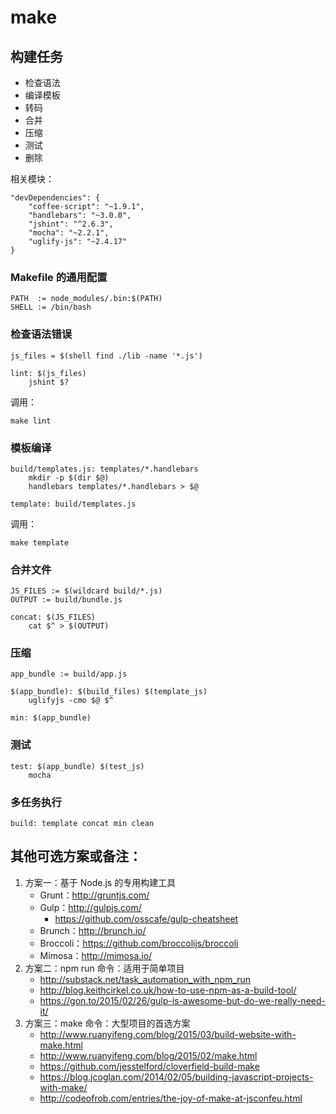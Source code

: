 # make


## 构建任务

- 检查语法
- 编译模板
- 转码
- 合并
- 压缩
- 测试
- 删除

相关模块：

    "devDependencies": {
        "coffee-script": "~1.9.1",
        "handlebars": "~3.0.0",
        "jshint": "^2.6.3",
        "mocha": "~2.2.1",
        "uglify-js": "~2.4.17"
    }

### Makefile 的通用配置

    PATH  := node_modules/.bin:$(PATH)
    SHELL := /bin/bash

### 检查语法错误

    js_files = $(shell find ./lib -name '*.js')
    
    lint: $(js_files)
        jshint $?

调用：

    make lint
    
### 模板编译

    build/templates.js: templates/*.handlebars
        mkdir -p $(dir $@)
        handlebars templates/*.handlebars > $@
    
    template: build/templates.js
 
调用：
 
    make template

### 合并文件

    JS_FILES := $(wildcard build/*.js)
    OUTPUT := build/bundle.js
    
    concat: $(JS_FILES)
        cat $^ > $(OUTPUT)

### 压缩

    app_bundle := build/app.js
    
    $(app_bundle): $(build_files) $(template_js)
        uglifyjs -cmo $@ $^
    
    min: $(app_bundle)

### 测试

    test: $(app_bundle) $(test_js)
        mocha

### 多任务执行

    build: template concat min clean

## 其他可选方案或备注：

1. 方案一：基于 Node.js 的专用构建工具
    - Grunt：http://gruntjs.com/
    - Gulp：http://gulpjs.com/
        - https://github.com/osscafe/gulp-cheatsheet
    - Brunch：http://brunch.io/
    - Broccoli：https://github.com/broccolijs/broccoli
    - Mimosa：http://mimosa.io/
1. 方案二：npm run 命令：适用于简单项目
    - http://substack.net/task_automation_with_npm_run
    - http://blog.keithcirkel.co.uk/how-to-use-npm-as-a-build-tool/
    - https://gon.to/2015/02/26/gulp-is-awesome-but-do-we-really-need-it/
1. 方案三：make 命令：大型项目的首选方案
    - http://www.ruanyifeng.com/blog/2015/03/build-website-with-make.html
    - http://www.ruanyifeng.com/blog/2015/02/make.html
    - https://github.com/jesstelford/cloverfield-build-make
    - https://blog.jcoglan.com/2014/02/05/building-javascript-projects-with-make/
    - http://codeofrob.com/entries/the-joy-of-make-at-jsconfeu.html